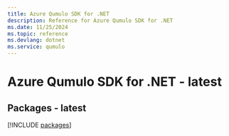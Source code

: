 ```yaml
---
title: Azure Qumulo SDK for .NET
description: Reference for Azure Qumulo SDK for .NET
ms.date: 11/25/2024
ms.topic: reference
ms.devlang: dotnet
ms.service: qumulo
---
```

# Azure Qumulo SDK for .NET - latest
## Packages - latest
[!INCLUDE [packages](qumulo-index.md)]